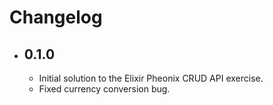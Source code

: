# Changelog
- ## 0.1.0
    - Initial solution to the Elixir Pheonix CRUD API exercise.
    - Fixed currency conversion bug.